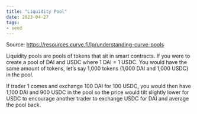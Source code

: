 ```yaml
---
title: "Liquidity Pool"
date: 2023-04-27
tags:
- seed
---
```


Source: https://resources.curve.fi/lp/understanding-curve-pools

Liquidity pools are pools of tokens that sit in smart contracts. If you were to create a pool of DAI and USDC where 1 DAI = 1 USDC. You would have the same amount of tokens, let’s say 1,000 tokens (1,000 DAI and 1,000 USDC) in the pool.

If trader 1 comes and exchange 100 DAI for 100 USDC, you would then have 1,100 DAI and 900 USDC in the pool so the price would tilt slightly lower for USDC to encourage another trader to exchange USDC for DAI and average the pool back.


